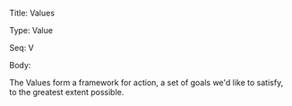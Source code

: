 Title:  Values

Type:   Value

Seq:    V

Body:   
 
The Values form a framework for action, a set of goals we'd like to satisfy, to the greatest extent possible. 

